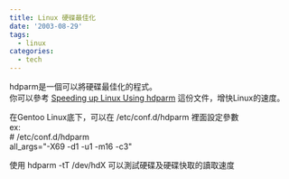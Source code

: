 ```yaml
---
title: Linux 硬碟最佳化
date: '2003-08-29'
tags:
  - linux
categories:
  - tech
---
```

hdparm是一個可以將硬碟最佳化的程式。  
你可以參考 [Speeding up Linux Using hdparm](http://linux.oreillynet.com/pub/a/linux/2000/06/29/hdparm.html) 這份文件，增快Linux的速度。  
  
在Gentoo Linux底下，可以在 /etc/conf.d/hdparm 裡面設定參數  
ex:  
\# /etc/conf.d/hdparm  
all\_args="-X69 -d1 -u1 -m16 -c3"  
  
使用 hdparm -tT /dev/hdX 可以測試硬碟及硬碟快取的讀取速度